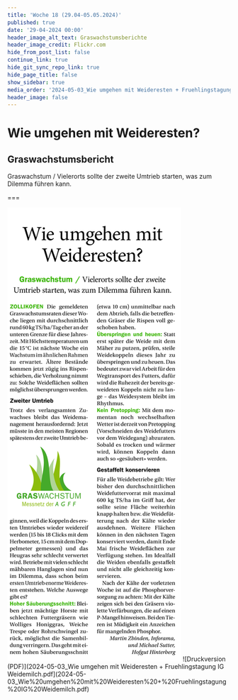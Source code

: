 ```yaml
---
title: 'Woche 18 (29.04-05.05.2024)'
published: true
date: '29-04-2024 00:00'
header_image_alt_text: Graswachstumsberichte
header_image_credit: Flickr.com
hide_from_post_list: false
continue_link: true
hide_git_sync_repo_link: true
hide_page_title: false
show_sidebar: true
media_order: '2024-05-03_Wie umgehen mit Weideresten + Fruehlingstagung IG Weidemilch.pdf,2024-05-03_Wie umgehen mit Weideresten.jpg'
header_image: false
---
```


# Wie umgehen mit Weideresten?
## Graswachstumsbericht

Graswachstum / Vielerorts sollte der zweite Umtrieb starten, was zum Dilemma führen kann.

===

![2024-05-03_Wie%20umgehen%20mit%20Weideresten](2024-05-03_Wie%20umgehen%20mit%20Weideresten.jpg "2024-05-03_Wie%20umgehen%20mit%20Weideresten")
![Druckversion (PDF)](2024-05-03_Wie umgehen mit Weideresten + Fruehlingstagung IG Weidemilch.pdf](2024-05-03_Wie%20umgehen%20mit%20Weideresten%20+%20Fruehlingstagung%20IG%20Weidemilch.pdf)